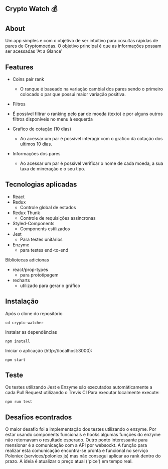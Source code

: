 ## Crypto Watch :moneybag:

## About
Um app simples e com o objetivo de ser intuitivo para cosultas rápidas de pares de Cryptomoedas. O objetivo principal é que as informações possam ser acessadas 'At a Glance'

## Features

- Coins pair rank
  - O ranque é baseado na variação cambial dos pares sendo o primeiro colocado o par que possui maior variação positiva.

- Filtros
 - É possível filtrar o ranking pelo par de moeda (texto) e por alguns outros filtros disponíveis no menu à esquerda

- Grafico de cotação (10 dias)
  - Ao acessar um par é possível interagir com o grafico da cotação dos ultimos 10 dias.

- Informações dos pares
  - Ao acessar um par é possível verificar o nome de cada moeda, a sua taxa de mineração e o seu tipo.

## Tecnologias aplicadas

- React
- Redux
  - Controle global de estados
- Redux Thunk
  - Controle de requisições assincronas
- Styled-Components
  - Components estilizados
- Jest
  - Para testes unitários
- Enzyme
  - para testes end-to-end

Bibliotecas adicionas
- react/prop-types
  - para prototipagem
- recharts
  - utilizado para gerar o gráfico


## Instalação
Após o clone do repositório

`cd crypto-watcher`

Instalar as dependências

`npm install`

Iniciar o aplicação (http://localhost:3000):

`npm start`

## Teste

Os testes utilizando Jest e Enzyme são executados automáticamente a cada Pull Request utilizando o Trevis CI
Para executar localmente execute:

`npm run test`

## Desafios econtrados
O maior desafio foi a implementação dos testes utilizando o enzyme.
Por estar usando components funcionais e hooks algumas funções do enzyme não retornavam o resultado esperado.
Outro ponto interessante para mensionar é a comunicação com a API por websockt. A função para realizar esta comunicação encontra-se pronta e funcional no serviço Poloniex (services/poloniex.js) mas não consegui aplicar ao rank dentro do prazo. A ideia é atualizar o preço atual ('pice') em tempo real.
